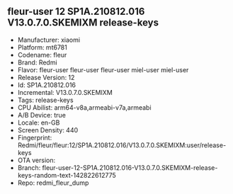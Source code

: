 ## fleur-user 12 SP1A.210812.016 V13.0.7.0.SKEMIXM release-keys
- Manufacturer: xiaomi
- Platform: mt6781
- Codename: fleur
- Brand: Redmi
- Flavor: fleur-user
fleur-user
fleur-user
miel-user
miel-user
- Release Version: 12
- Id: SP1A.210812.016
- Incremental: V13.0.7.0.SKEMIXM
- Tags: release-keys
- CPU Abilist: arm64-v8a,armeabi-v7a,armeabi
- A/B Device: true
- Locale: en-GB
- Screen Density: 440
- Fingerprint: Redmi/fleur/fleur:12/SP1A.210812.016/V13.0.7.0.SKEMIXM:user/release-keys
- OTA version: 
- Branch: fleur-user-12-SP1A.210812.016-V13.0.7.0.SKEMIXM-release-keys-random-text-142822612775
- Repo: redmi_fleur_dump

